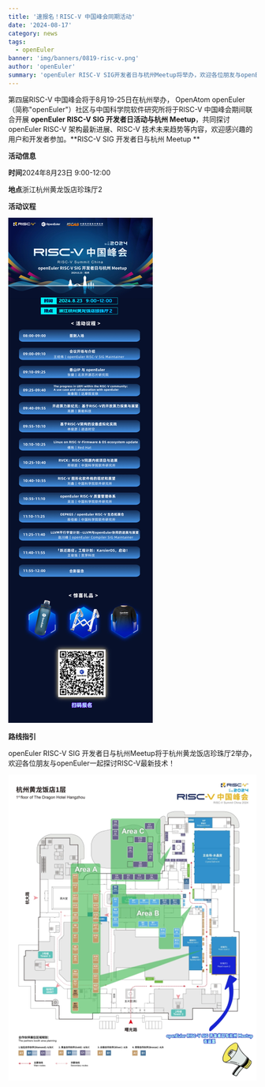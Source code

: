 ```yaml
---
title: '速报名！RISC-V 中国峰会同期活动'
date: '2024-08-17'
category: news
tags:
  - openEuler
banner: 'img/banners/0819-risc-v.png'
author: 'openEuler'
summary: 'openEuler RISC-V SIG开发者日与杭州Meetup将举办，欢迎各位朋友与openEuler一起探讨RISC-V最新技术！'
---
```



第四届RISC-V 中国峰会将于8月19-25日在杭州举办， OpenAtom
openEuler（简称\"openEuler\"）社区与中国科学院软件研究所将于RISC-V
中国峰会期间联合开展 **openEuler RISC-V SIG 开发者日活动与杭州
Meetup**，共同探讨openEuler RISC-V 架构最新进展、RISC-V
技术未来趋势等内容，欢迎感兴趣的用户和开发者参加。**RISC-V SIG
开发者日与杭州 Meetup **

**活动信息**

**时间**2024年8月23日 9:00-12:00

**地点**浙江杭州黄龙饭店珍珠厅2

**活动议程**


![image2](./media/image1.png)


**路线指引**

openEuler RISC-V SIG
开发者日与杭州Meetup将于杭州黄龙饭店珍珠厅2举办，欢迎各位朋友与openEuler一起探讨RISC-V最新技术！


![image2](./media/image2.png)
